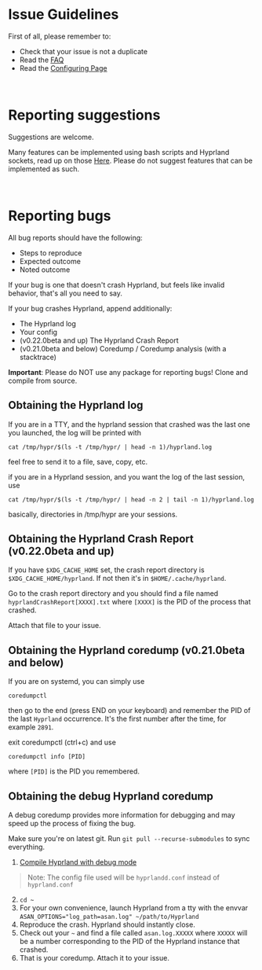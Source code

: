 # Issue Guidelines

First of all, please remember to:
- Check that your issue is not a duplicate
- Read the [FAQ](https://wiki.hyprland.org/FAQ/)
- Read the [Configuring Page](https://wiki.hyprland.org/Configuring/Configuring-Hyprland)

<br/>

# Reporting suggestions
Suggestions are welcome.

Many features can be implemented using bash scripts and Hyprland sockets, read up on those [Here](https://wiki.hyprland.org/IPC). Please do not suggest features that can be implemented as such.

<br/>

# Reporting bugs

All bug reports should have the following:
- Steps to reproduce
- Expected outcome
- Noted outcome

If your bug is one that doesn't crash Hyprland, but feels like invalid behavior, that's all you need to say.

If your bug crashes Hyprland, append additionally:
- The Hyprland log
- Your config
- (v0.22.0beta and up) The Hyprland Crash Report
- (v0.21.0beta and below) Coredump / Coredump analysis (with a stacktrace)

**Important**: Please do NOT use any package for reporting bugs! Clone and compile from source.

## Obtaining the Hyprland log
If you are in a TTY, and the hyprland session that crashed was the last one you launched, the log will be printed with
```
cat /tmp/hypr/$(ls -t /tmp/hypr/ | head -n 1)/hyprland.log
```
feel free to send it to a file, save, copy, etc.

if you are in a Hyprland session, and you want the log of the last session, use
```
cat /tmp/hypr/$(ls -t /tmp/hypr/ | head -n 2 | tail -n 1)/hyprland.log
```

basically, directories in /tmp/hypr are your sessions.

## Obtaining the Hyprland Crash Report (v0.22.0beta and up)

If you have `$XDG_CACHE_HOME` set, the crash report directory is `$XDG_CACHE_HOME/hyprland`. If not then it's in `$HOME/.cache/hyprland`.

Go to the crash report directory and you should find a file named `hyprlandCrashReport[XXXX].txt` where `[XXXX]` is the PID of the process that crashed.

Attach that file to your issue.
## Obtaining the Hyprland coredump (v0.21.0beta and below)
If you are on systemd, you can simply use
```
coredumpctl
```
then go to the end (press END on your keyboard) and remember the PID of the last `Hyprland` occurrence. It's the first number after the time, for example `2891`.

exit coredumpctl (ctrl+c) and use
```
coredumpctl info [PID]
```
where `[PID]` is the PID you remembered.

## Obtaining the debug Hyprland coredump
A debug coredump provides more information for debugging and may speed up the process of fixing the bug.

Make sure you're on latest git. Run `git pull --recurse-submodules` to sync everything.

1. [Compile Hyprland with debug mode](http://wiki.hyprland.org/Contributing-and-Debugging/#build-in-debug-mode)
> Note: The config file used will be `hyprlandd.conf` instead of `hyprland.conf`

2. `cd ~`
3. For your own convenience, launch Hyprland from a tty with the envvar `ASAN_OPTIONS="log_path=asan.log" ~/path/to/Hyprland`
4. Reproduce the crash. Hyprland should instantly close.
5. Check out your `~` and find a file called `asan.log.XXXXX` where `XXXXX` will be a number corresponding to the PID of the Hyprland instance that crashed.
6. That is your coredump. Attach it to your issue.
